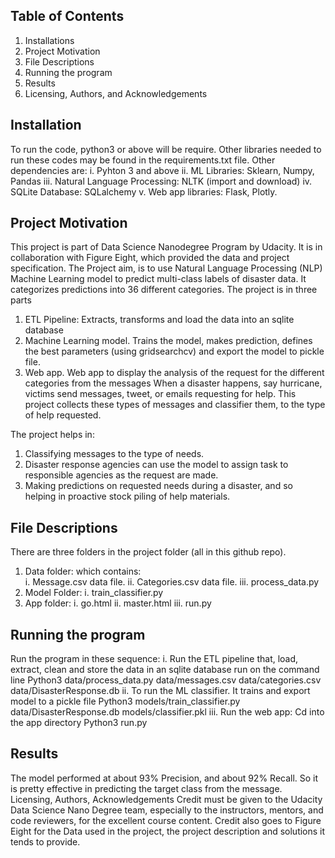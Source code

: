 

## Table of Contents

1.	Installations
2.	Project Motivation
3.	File Descriptions
4.	Running the program
5.	Results
6.	Licensing, Authors, and Acknowledgements

## Installation
To run the code, python3 or above will be require. Other libraries needed to run these codes may be found in the requirements.txt file. 
Other dependencies are:
i.	Pyhton 3 and above 
ii.	ML Libraries: Sklearn, Numpy, Pandas
iii.	Natural Language Processing: NLTK (import and download)
iv.	SQLite Database: SQLalchemy
v.	Web app libraries: Flask, Plotly.

## Project Motivation

This project is part of Data Science Nanodegree Program by Udacity. It is in collaboration with Figure Eight, which provided the data and project specification. The Project aim, is to use Natural Language Processing (NLP) Machine Learning model to predict multi-class labels of disaster data. It categorizes predictions into 36 different categories. 
The project is in three parts 
1.	ETL Pipeline: Extracts, transforms and load the data into an sqlite database 
2.	Machine Learning model. Trains the model, makes prediction, defines the best parameters (using gridsearchcv) and export the model to pickle file.
3.	Web app. Web app to display the analysis of the request for the different categories from the messages
When a disaster happens, say hurricane, victims send messages, tweet, or emails requesting for help. This project collects these types of messages and classifier them, to the type of help requested. 

The project helps in: 
1.	Classifying messages to the type of needs.
2.	Disaster response agencies can use the model to assign task to responsible agencies as the request are made. 
3.	Making predictions on requested needs during a disaster, and so helping in proactive stock piling of help materials.

## File Descriptions

There are three folders in the project folder (all in this github repo).
1.	Data folder: which contains:  
i.	Message.csv data file.
ii.	Categories.csv data file.
iii.	process_data.py
2.	Model Folder:
i.	train_classifier.py
3.	App folder:
i.	go.html
ii.	master.html
iii.	run.py

## Running the program

Run the program in these sequence:
i.	Run the ETL pipeline that, load, extract, clean and store the data in an sqlite database run on the command line 
Python3 data/process_data.py data/messages.csv data/categories.csv data/DisasterResponse.db
ii.	To run the ML classifier. It trains and export model to a pickle file 
Python3 models/train_classifier.py data/DisasterResponse.db models/classifier.pkl 
iii.	Run the web app:
Cd into the app directory 
Python3 run.py 

## Results

The model performed at about 93% Precision, and about 92% Recall. So it is pretty effective in predicting the target class from the message. 
Licensing, Authors, Acknowledgements
Credit must be given to the Udacity Data Science Nano Degree team, especially to the instructors, mentors, and code reviewers, for the excellent course content. Credit also goes to Figure Eight for the Data used in the project, the project description and solutions it tends to provide. 
